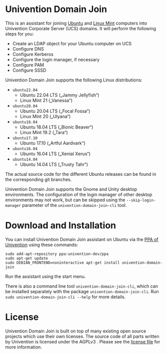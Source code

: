 <!--
SPDX-FileCopyrightText: 2017-2023 Univention GmbH
SPDX-License-Identifier: AGPL-3.0-only
-->
# Univention Domain Join

This is an assistant for joining [Ubuntu](https://ubuntu.com/about/release-cycle) and [Linux Mint](https://www.linuxmint.com/download_all.php) computers into Univention Corporate
Server (UCS) domains. It will perform the following steps for you:

- Create an LDAP object for your Ubuntu computer on UCS
- Configure DNS
- Configure Kerberos
- Configure the login manager, if necessary
- Configure PAM
- Configure SSSD

Univention Domain Join supports the following Linux distributions:

- `ubuntu22.04`
  - Ubuntu 22.04 LTS („Jammy Jellyfish“)
  - Linux Mint 21 („Vanessa“)
- `ubuntu20.04`
  - Ubuntu 20.04 LTS („Focal Fossa“)
  - Linux Mint 20 („Ulyana“)
- `ubuntu18.04`
  - Ubuntu 18.04 LTS („Bionic Beaver“)
  - Linux Mint 19.2 („Tara“)
- `ubuntu17.10`
  - Ubuntu 17.10 („Artful Aardvark“)
- `ubuntu16.04`
  - Ubuntu 16.04 LTS („Xenial Xerus“)
- `ubuntu14.04`
  - Ubuntu 14.04 LTS („Trusty Tahr“)

The actual source code for the different Ubuntu releases can be found in
the corresponding git branches.

Univention Domain Join supports the Gnome and Unity desktop environments. The
configuration of the login manager of other desktop environments may not work,
but can be skipped using the `--skip-login-manager` parameter of the
`univention-domain-join-cli` tool.

# Download and Installation

You can install Univention Domain Join assistant on Ubuntu via the [PPA of
Univention](https://launchpad.net/~univention-dev/+archive/ubuntu/ppa) using
these commands:

```shell
sudo add-apt-repository ppa:univention-dev/ppa
sudo apt-get update
sudo DEBIAN_FRONTEND=noninteractive apt-get install univention-domain-join
```

Run the assistant using the start menu.

There is also a command line tool `univention-domain-join-cli`, which can be installed separately
with the package `univention-domain-join-cli`.
Run `sudo univention-domain-join-cli --help` for more details.

# License

Univention Domain Join is built on top of many existing open source projects
which use their own licenses. The source code of all parts written by
Univention is licensed under the AGPLv3 . Please see the
[license file](./LICENSE) for more information.
